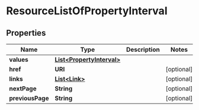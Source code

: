 

# ResourceListOfPropertyInterval


## Properties

| Name | Type | Description | Notes |
|------------ | ------------- | ------------- | -------------|
|**values** | [**List&lt;PropertyInterval&gt;**](PropertyInterval.md) |  |  |
|**href** | **URI** |  |  [optional] |
|**links** | [**List&lt;Link&gt;**](Link.md) |  |  [optional] |
|**nextPage** | **String** |  |  [optional] |
|**previousPage** | **String** |  |  [optional] |



